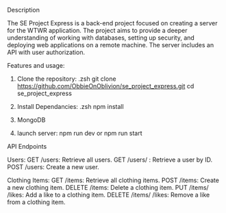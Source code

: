 Description

The SE Project Express is a back-end project focused on creating a server for the WTWR application. The project aims to provide a deeper understanding of working with databases, setting up security, and deploying web applications on a remote machine. The server includes an API with user authorization.

Features and usage: 
1. Clone the repository: .zsh
   git clone https://github.com/ObbieOnOblivion/se_project_express.git
   cd se_project_express

2. Install Dependancies: .zsh 
   npm install

3. MongoDB

4. launch server:
   npm run dev or npm run start


API Endpoints

Users:
GET /users: Retrieve all users.
GET /users/
: Retrieve a user by ID.
POST /users: Create a new user.


Clothing Items:
GET /items: Retrieve all clothing items.
POST /items: Create a new clothing item.
DELETE /items: Delete a clothing item.
PUT /items/
/likes: Add a like to a clothing item.
DELETE /items/
/likes: Remove a like from a clothing item.
